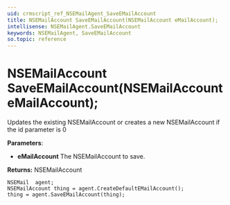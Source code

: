 ```yaml
---
uid: crmscript_ref_NSEMailAgent_SaveEMailAccount
title: NSEMailAccount SaveEMailAccount(NSEMailAccount eMailAccount);
intellisense: NSEMailAgent.SaveEMailAccount
keywords: NSEMailAgent, SaveEMailAccount
so.topic: reference
---
```


# NSEMailAccount SaveEMailAccount(NSEMailAccount eMailAccount);

Updates the existing NSEMailAccount or creates a new NSEMailAccount if the id parameter is 0

**Parameters**:
 - **eMailAccount** The NSEMailAccount to save.

**Returns:** NSEMailAccount

```crmscript
NSEMail  agent;
NSEMailAccount thing = agent.CreateDefaultEMailAccount();
thing = agent.SaveEMailAccount(thing);
```

